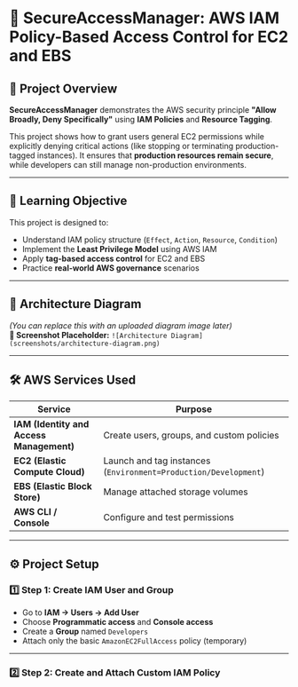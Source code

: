 # 🚀 SecureAccessManager: AWS IAM Policy-Based Access Control for EC2 and EBS

## 🧩 Project Overview
**SecureAccessManager** demonstrates the AWS security principle **"Allow Broadly, Deny Specifically"** using **IAM Policies** and **Resource Tagging**.  

This project shows how to grant users general EC2 permissions while explicitly denying critical actions (like stopping or terminating production-tagged instances). It ensures that **production resources remain secure**, while developers can still manage non-production environments.

---

## 🧠 Learning Objective
This project is designed to:
- Understand IAM policy structure (`Effect`, `Action`, `Resource`, `Condition`)
- Implement the **Least Privilege Model** using AWS IAM
- Apply **tag-based access control** for EC2 and EBS
- Practice **real-world AWS governance** scenarios

---

## 🧱 Architecture Diagram




*(You can replace this with an uploaded diagram image later)*  
**📸 Screenshot Placeholder:** `![Architecture Diagram](screenshots/architecture-diagram.png)`

---

## 🛠️ AWS Services Used

| Service | Purpose |
|----------|----------|
| **IAM (Identity and Access Management)** | Create users, groups, and custom policies |
| **EC2 (Elastic Compute Cloud)** | Launch and tag instances (`Environment=Production/Development`) |
| **EBS (Elastic Block Store)** | Manage attached storage volumes |
| **AWS CLI / Console** | Configure and test permissions |

---

## ⚙️ Project Setup

### 1️⃣ Step 1: Create IAM User and Group
- Go to **IAM → Users → Add User**
- Choose **Programmatic access** and **Console access**
- Create a **Group** named `Developers`
- Attach only the basic `AmazonEC2FullAccess` policy (temporary)

---

### 2️⃣ Step 2: Create and Attach Custom IAM Policy


